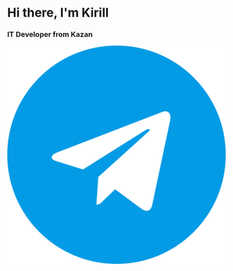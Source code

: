 <div id = "header" align = "centre">
    <h1>Hi there, I'm Kirill</h1>
    <h3>IT Developer from Kazan</h3>
</div>
<div id="socials" align="center">
    <a href="https://t.me/Kirill050905">
        <img src="telegram.png" alt="Telegram"/>
    </a>
</div>
